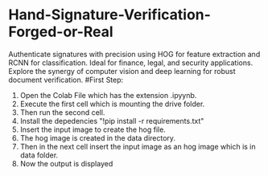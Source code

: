 # Hand-Signature-Verification-Forged-or-Real
Authenticate signatures with precision using HOG for feature extraction and RCNN for classification. Ideal for finance, legal, and security applications. Explore the synergy of computer vision and deep learning for robust document verification.
#First Step:
1. Open the Colab File which has the extension .ipyynb.
2. Execute the first cell which is mounting the drive folder.
3. Then run the second cell.
4. Install the depedencies "!pip install -r requirements.txt"
5. Insert the input image to create the hog file.
6. The hog image is created in the data directory.
7. Then in the next cell insert the input image as an hog image which is in data folder.
8. Now the output is displayed
